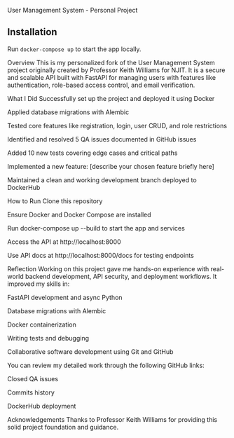 User Management System - Personal Project
## Installation
Run `docker-compose up` to start the app locally.

Overview
This is my personalized fork of the User Management System project originally created by Professor Keith Williams for NJIT. It is a secure and scalable API built with FastAPI for managing users with features like authentication, role-based access control, and email verification.

What I Did
Successfully set up the project and deployed it using Docker

Applied database migrations with Alembic

Tested core features like registration, login, user CRUD, and role restrictions

Identified and resolved 5 QA issues documented in GitHub issues

Added 10 new tests covering edge cases and critical paths

Implemented a new feature: [describe your chosen feature briefly here]

Maintained a clean and working development branch deployed to DockerHub

How to Run
Clone this repository

Ensure Docker and Docker Compose are installed

Run docker-compose up --build to start the app and services

Access the API at http://localhost:8000

Use API docs at http://localhost:8000/docs for testing endpoints

Reflection
Working on this project gave me hands-on experience with real-world backend development, API security, and deployment workflows. It improved my skills in:

FastAPI development and async Python

Database migrations with Alembic

Docker containerization

Writing tests and debugging

Collaborative software development using Git and GitHub

You can review my detailed work through the following GitHub links:

Closed QA issues

Commits history

DockerHub deployment

Acknowledgements
Thanks to Professor Keith Williams for providing this solid project foundation and guidance.
